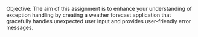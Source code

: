 Objective: The aim of this assignment is to enhance your understanding of exception handling by creating a weather forecast application that gracefully handles unexpected user input and provides user-friendly error messages.
